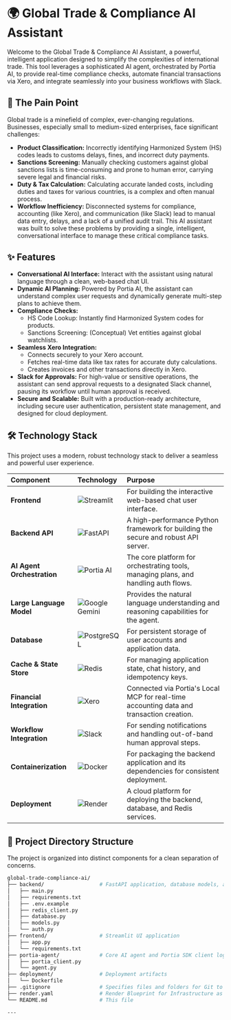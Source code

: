 
# 🌍 Global Trade & Compliance AI Assistant
Welcome to the Global Trade & Compliance AI Assistant, a powerful, intelligent application designed to simplify the complexities of international trade. This tool leverages a sophisticated AI agent, orchestrated by Portia AI, to provide real-time compliance checks, automate financial transactions via Xero, and integrate seamlessly into your business workflows with Slack.
## 🎯 The Pain Point
Global trade is a minefield of complex, ever-changing regulations. Businesses, especially small to medium-sized enterprises, face significant challenges:
- **Product Classification:** Incorrectly identifying Harmonized System (HS) codes leads to customs delays, fines, and incorrect duty payments.
- **Sanctions Screening:** Manually checking customers against global sanctions lists is time-consuming and prone to human error, carrying severe legal and financial risks.
- **Duty & Tax Calculation:** Calculating accurate landed costs, including duties and taxes for various countries, is a complex and often manual process.
- **Workflow Inefficiency:** Disconnected systems for compliance, accounting (like Xero), and communication (like Slack) lead to manual data entry, delays, and a lack of a unified audit trail.
This AI assistant was built to solve these problems by providing a single, intelligent, conversational interface to manage these critical compliance tasks.
## ✨ Features
- **Conversational AI Interface:** Interact with the assistant using natural language through a clean, web-based chat UI.
- **Dynamic AI Planning:** Powered by Portia AI, the assistant can understand complex user requests and dynamically generate multi-step plans to achieve them.
- **Compliance Checks:**
  - HS Code Lookup: Instantly find Harmonized System codes for products.
  - Sanctions Screening: (Conceptual) Vet entities against global watchlists.
- **Seamless Xero Integration:**
    - Connects securely to your Xero account.
    - Fetches real-time data like tax rates for accurate duty calculations.
    - Creates invoices and other transactions directly in Xero.
- **Slack for Approvals:** For high-value or sensitive operations, the assistant can send approval requests to a designated Slack channel, pausing its workflow until human approval is received.
- **Secure and Scalable:** Built with a production-ready architecture, including secure user authentication, persistent state management, and designed for cloud deployment.
## 🛠️ Technology Stack

This project uses a modern, robust technology stack to deliver a seamless and powerful user experience.

| Component                  | Technology                                                                                                    | Purpose                                                                                |
| :------------------------- | :------------------------------------------------------------------------------------------------------------ | :------------------------------------------------------------------------------------- |
| **Frontend**               | ![Streamlit](https://img.shields.io/badge/Streamlit-FF4B4B?style=for-the-badge&logo=streamlit&logoColor=white) | For building the interactive web-based chat user interface.                            |
| **Backend API**            | ![FastAPI](https://img.shields.io/badge/FastAPI-005571?style=for-the-badge&logo=fastapi)                        | A high-performance Python framework for building the secure and robust API server.     |
| **AI Agent Orchestration** | ![Portia AI](https://img.shields.io/badge/Portia_AI-8A2BE2?style=for-the-badge)                               | The core platform for orchestrating tools, managing plans, and handling auth flows.    |
| **Large Language Model**   | ![Google Gemini](https://img.shields.io/badge/Google_Gemini-8E75B9?style=for-the-badge&logo=google&logoColor=white) | Provides the natural language understanding and reasoning capabilities for the agent.   |
| **Database**               | ![PostgreSQL](https://img.shields.io/badge/PostgreSQL-316192?style=for-the-badge&logo=postgresql&logoColor=white) | For persistent storage of user accounts and application data.                          |
| **Cache & State Store**    | ![Redis](https://img.shields.io/badge/redis-%23DD0031.svg?&style=for-the-badge&logo=redis&logoColor=white)      | For managing application state, chat history, and idempotency keys.                    |
| **Financial Integration**  | ![Xero](https://img.shields.io/badge/Xero-13B5EA?style=for-the-badge&logo=xero&logoColor=white)                 | Connected via Portia's Local MCP for real-time accounting data and transaction creation. |
| **Workflow Integration**   | ![Slack](https://img.shields.io/badge/Slack-4A154B?style=for-the-badge&logo=slack&logoColor=white)              | For sending notifications and handling out-of-band human approval steps.               |
| **Containerization**       | ![Docker](https://img.shields.io/badge/docker-%230db7ed.svg?&style=for-the-badge&logo=docker&logoColor=white)   | For packaging the backend application and its dependencies for consistent deployment.  |
| **Deployment**             | ![Render](https://img.shields.io/badge/Render-46E3B7?style=for-the-badge&logo=render&logoColor=white)           | A cloud platform for deploying the backend, database, and Redis services.              |

## 📂 Project Directory Structure

The project is organized into distinct components for a clean separation of concerns.

```bash
global-trade-compliance-ai/
├── backend/                  # FastAPI application, database models, and auth logic
│   ├── main.py
│   ├── requirements.txt
│   ├── .env.example
│   ├── redis_client.py
│   ├── database.py
│   ├── models.py
│   └── auth.py
├── frontend/                 # Streamlit UI application
│   ├── app.py
│   └── requirements.txt
├── portia-agent/             # Core AI agent and Portia SDK client logic
│   ├── portia_client.py
│   └── agent.py
├── deployment/               # Deployment artifacts
│   └── Dockerfile
├── .gitignore                # Specifies files and folders for Git to ignore
├── render.yaml               # Render Blueprint for Infrastructure as Code
└── README.md                 # This file

---
